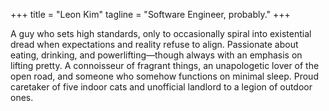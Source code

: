 +++
title = "Leon Kim"
tagline = "Software Engineer, probably."
+++

A guy who sets high standards, only to occasionally spiral into existential dread when expectations and reality refuse to align. Passionate about eating, drinking, and powerlifting—though always with an emphasis on lifting pretty. A connoisseur of fragrant things, an unapologetic lover of the open road, and someone who somehow functions on minimal sleep. Proud caretaker of five indoor cats and unofficial landlord to a legion of outdoor ones.
